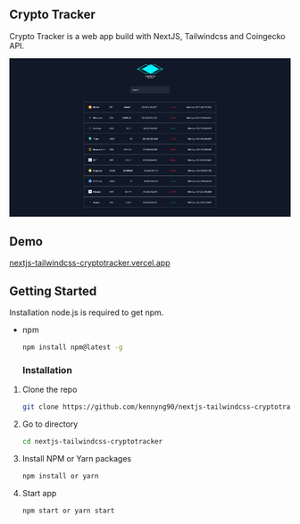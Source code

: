 ## Crypto Tracker

Crypto Tracker is a web app build with NextJS, Tailwindcss and Coingecko API.

![screenshot](https://github.com/kennyng90/nextjs-tailwindcss-cryptotracker/blob/main/uploads/screenshot.png)

## Demo

[nextjs-tailwindcss-cryptotracker.vercel.app](https://nextjs-tailwindcss-cryptotracker.vercel.app/)

## Getting Started

Installation
node.js is required to get npm.

- npm

  ```sh
  npm install npm@latest -g
  ```

  ### Installation

1. Clone the repo
   ```sh
   git clone https://github.com/kennyng90/nextjs-tailwindcss-cryptotracker.git
   ```
2. Go to directory
   ```sh
   cd nextjs-tailwindcss-cryptotracker
   ```
3. Install NPM or Yarn packages
   ```sh
   npm install or yarn
   ```
4. Start app
   ```sh
   npm start or yarn start
   ```
